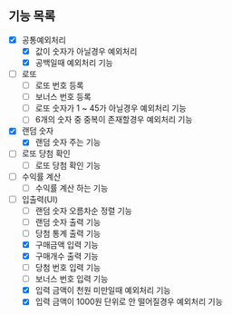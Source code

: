 ## 기능 목록

- [x] 공통예외처리
    - [x] 값이 숫자가 아닐경우 예외처리
    - [x] 공백일때 예외처리 기능
- [ ] 로또
    - [ ] 로또 번호 등록
    - [ ] 보너스 번호 등록
    - [ ] 로또 숫자가 1 ~ 45가 아닐경우 예외처리 기능
    - [ ] 6개의 숫자 중 중복이 존재할경우 예외처리 기능
- [x] 랜덤 숫자
    - [x] 랜덤 숫자 주는 기능
- [ ] 로또 당첨 확인
    -[ ] 로또 당첨 확인 기능
- [ ] 수익률 계산
    - [ ] 수익률 계산 하는 기능
- [ ] 입출력(UI)
    - [ ] 랜덤 숫자 오름차순 정렬 기능
    - [ ] 랜덤 숫자 출력 기능
    - [ ] 당첨 통계 출력 기능
    - [x] 구매금액 입력 기능
    - [x] 구매개수 출력 기능
    - [ ] 당첨 번호 입력 기능
    - [ ] 보너스 번호 입력 기능
    - [x] 입력 금액이 천원 미만일때 예외처리 기능
    - [x] 입력 금액이 1000원 단위로 안 떨어질경우 예외처리 기능
